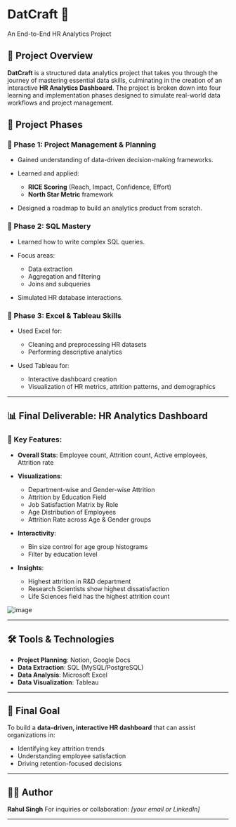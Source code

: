 # DatCraft 🚀

An End-to-End HR Analytics Project

## 📌 Project Overview

**DatCraft** is a structured data analytics project that takes you through the journey of mastering essential data skills, culminating in the creation of an interactive **HR Analytics Dashboard**. The project is broken down into four learning and implementation phases designed to simulate real-world data workflows and project management.


## 🧩 Project Phases

### 📍 Phase 1: Project Management & Planning

* Gained understanding of data-driven decision-making frameworks.
* Learned and applied:

  * **RICE Scoring** (Reach, Impact, Confidence, Effort)
  * **North Star Metric** framework
* Designed a roadmap to build an analytics product from scratch.

### 📍 Phase 2: SQL Mastery

* Learned how to write complex SQL queries.
* Focus areas:

  * Data extraction
  * Aggregation and filtering
  * Joins and subqueries
* Simulated HR database interactions.

### 📍 Phase 3: Excel & Tableau Skills

* Used Excel for:

  * Cleaning and preprocessing HR datasets
  * Performing descriptive analytics
* Used Tableau for:

  * Interactive dashboard creation
  * Visualization of HR metrics, attrition patterns, and demographics

---

## 📊 Final Deliverable: HR Analytics Dashboard

### 🔎 Key Features:

* **Overall Stats**: Employee count, Attrition count, Active employees, Attrition rate
* **Visualizations**:

  * Department-wise and Gender-wise Attrition
  * Attrition by Education Field
  * Job Satisfaction Matrix by Role
  * Age Distribution of Employees
  * Attrition Rate across Age & Gender groups
* **Interactivity**:

  * Bin size control for age group histograms
  * Filter by education level
* **Insights**:

  * Highest attrition in R\&D department
  * Research Scientists show highest dissatisfaction
  * Life Sciences field has the highest attrition count

![image](https://github.com/user-attachments/assets/f455abfa-01cd-4060-aa64-9c8db28d0ebb)


---

## 🛠️ Tools & Technologies

* **Project Planning**: Notion, Google Docs
* **Data Extraction**: SQL (MySQL/PostgreSQL)
* **Data Analysis**: Microsoft Excel
* **Data Visualization**: Tableau

---

## 🎯 Final Goal

To build a **data-driven, interactive HR dashboard** that can assist organizations in:

* Identifying key attrition trends
* Understanding employee satisfaction
* Driving retention-focused decisions

---

## 👨‍💻 Author

**Rahul Singh**
For inquiries or collaboration: *\[your email or LinkedIn]*

---
